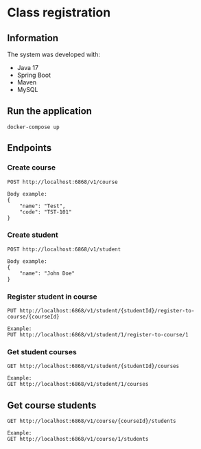# Class registration

## Information

The system was developed with:

* Java 17
* Spring Boot
* Maven
* MySQL

## Run the application

~~~
docker-compose up
~~~

## Endpoints

### Create course
~~~
POST http://localhost:6868/v1/course

Body example:
{
    "name": "Test",
    "code": "TST-101"
}
~~~

### Create student
~~~
POST http://localhost:6868/v1/student

Body example:
{
    "name": "John Doe"
}
~~~

### Register student in course
~~~
PUT http://localhost:6868/v1/student/{studentId}/register-to-course/{courseId}

Example:
PUT http://localhost:6868/v1/student/1/register-to-course/1
~~~

### Get student courses
~~~
GET http://localhost:6868/v1/student/{studentId}/courses

Example:
GET http://localhost:6868/v1/student/1/courses
~~~

## Get course students
~~~
GET http://localhost:6868/v1/course/{courseId}/students

Example:
GET http://localhost:6868/v1/course/1/students
~~~


